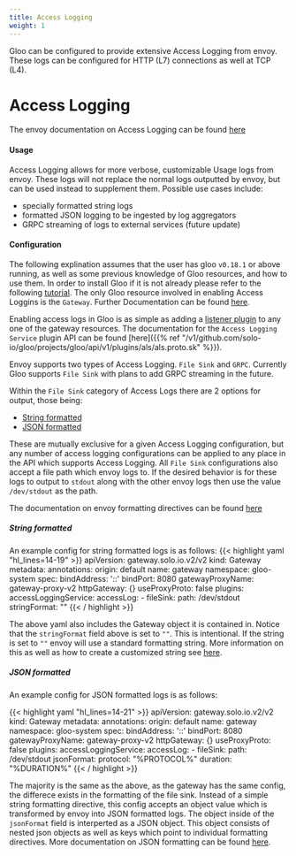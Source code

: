 ```yaml
---
title: Access Logging
weight: 1
---
```


Gloo can be configured to provide extensive Access Logging from envoy. These logs can be configured for 
HTTP (L7) connections as well at TCP (L4).


# Access Logging

The envoy documentation on Access Logging can be found [here](https://www.envoyproxy.io/docs/envoy/v1.10.0/configuration/access_log#config-access-log-default-format)

#### Usage

Access Logging allows for more verbose, customizable Usage logs from envoy. These logs will not replace the normal logs outputted by envoy, but can be used instead to supplement them. 
Possible use cases include:

*  specially formatted string logs
*  formatted JSON logging to be ingested by log aggregators
*  GRPC streaming of logs to external services (future update)

#### Configuration

The following explination assumes that the user has gloo `v0.18.1` or above running, as well as some previous knowledge of Gloo resources, and how to use them. In order to install Gloo if it is not already please refer to the following [tutorial](../../../installation/gateway/kubernetes). The only Gloo resource involved in enabling Access Loggins is the `Gateway`. Further Documentation can be found [here]().

Enabling access logs in Gloo is as simple as adding a [listener plugin](../../gateway/configuring_route_options/listener_plugins) to any one of the gateway resources. The documentation for the `Access Logging Service` plugin API can be found [here]({{% ref "/v1/github.com/solo-io/gloo/projects/gloo/api/v1/plugins/als/als.proto.sk" %}}).

Envoy supports two types of Access Logging. `File Sink` and `GRPC`. Currently Gloo supports `File Sink` with plans to add GRPC streaming in the future.

Within the `File Sink` category of Access Logs there are 2 options for output, those being:

* [String formatted](#string-formatted)
* [JSON formatted](#json-formatted)

These are mutually exclusive for a given Access Logging configuration, but any number of access logging configurations can be applied to any place in the API which supports Access Logging. All `File Sink` configurations also accept a file path which envoy logs to. If the desired behavior is for these logs to output to `stdout` along with the other envoy logs then use the value `/dev/stdout` as the path.

The documentation on envoy formatting directives can be found [here](https://www.envoyproxy.io/docs/envoy/v1.10.0/configuration/access_log#format-dictionaries)

##### String formatted

An example config for string formatted logs is as follows:
{{< highlight yaml "hl_lines=14-19" >}}
apiVersion: gateway.solo.io.v2/v2
kind: Gateway
metadata:
  annotations:
    origin: default
  name: gateway
  namespace: gloo-system
spec:
  bindAddress: '::'
  bindPort: 8080
  gatewayProxyName: gateway-proxy-v2
  httpGateway: {}
  useProxyProto: false
  plugins:
    accessLoggingService:
      accessLog:
      - fileSink:
          path: /dev/stdout
          stringFormat: ""
{{< / highlight >}}


The above yaml also includes the Gateway object it is contained in. Notice that the `stringFormat` field above is set to `""`. This is intentional. If the string is set to `""` envoy will use a standard formatting string. More information on this as well as how to create a customized string see [here](https://www.envoyproxy.io/docs/envoy/v1.10.0/configuration/access_log#default-format-string).

##### JSON formatted

An example config for JSON formatted logs is as follows:

{{< highlight yaml "hl_lines=14-21" >}}
apiVersion: gateway.solo.io.v2/v2
kind: Gateway
metadata:
  annotations:
    origin: default
  name: gateway
  namespace: gloo-system
spec:
  bindAddress: '::'
  bindPort: 8080
  gatewayProxyName: gateway-proxy-v2
  httpGateway: {}
  useProxyProto: false
  plugins:
    accessLoggingService:
      accessLog:
      - fileSink:
          path: /dev/stdout
          jsonFormat:
            protocol: "%PROTOCOL%"
            duration: "%DURATION%"
{{< / highlight >}}

The majority is the same as the above, as the gateway has the same config, the differece exists in the formatting of the file sink. Instead of a simple string formatting directive, this config accepts an object value which is transformed by envoy into JSON formatted logs. The object inside of the `jsonFormat` field is interperted as a JSON object. This object consists of nested json objects as well as keys which point to individual formatting directives. More documentation on JSON formatting can be found [here](https://www.envoyproxy.io/docs/envoy/v1.10.0/configuration/access_log#format-dictionaries).

